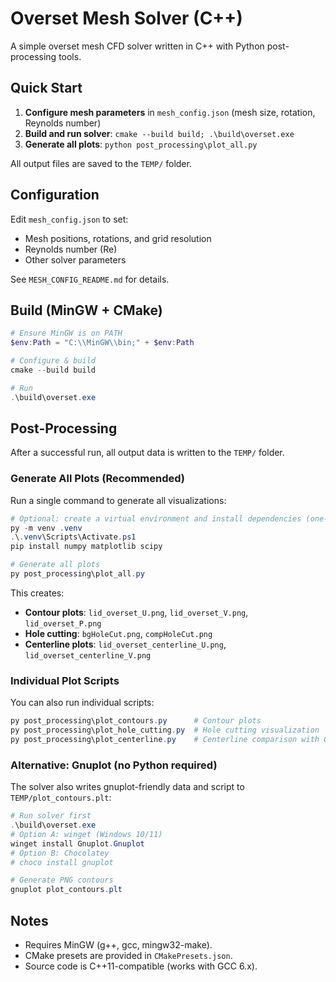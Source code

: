 # Overset Mesh Solver (C++)

A simple overset mesh CFD solver written in C++ with Python post-processing tools.

## Quick Start

1. **Configure mesh parameters** in `mesh_config.json` (mesh size, rotation, Reynolds number)
2. **Build and run solver**: `cmake --build build; .\build\overset.exe`
3. **Generate all plots**: `python post_processing\plot_all.py`

All output files are saved to the `TEMP/` folder.

## Configuration

Edit `mesh_config.json` to set:
- Mesh positions, rotations, and grid resolution
- Reynolds number (Re)
- Other solver parameters

See `MESH_CONFIG_README.md` for details.

## Build (MinGW + CMake)

```powershell
# Ensure MinGW is on PATH
$env:Path = "C:\\MinGW\\bin;" + $env:Path

# Configure & build
cmake --build build

# Run
.\build\overset.exe
```

## Post-Processing

After a successful run, all output data is written to the `TEMP/` folder.

### Generate All Plots (Recommended)

Run a single command to generate all visualizations:

```powershell
# Optional: create a virtual environment and install dependencies (one-time)
py -m venv .venv
.\.venv\Scripts\Activate.ps1
pip install numpy matplotlib scipy

# Generate all plots
py post_processing\plot_all.py
```

This creates:
- **Contour plots**: `lid_overset_U.png`, `lid_overset_V.png`, `lid_overset_P.png`
- **Hole cutting**: `bgHoleCut.png`, `compHoleCut.png`
- **Centerline plots**: `lid_overset_centerline_U.png`, `lid_overset_centerline_V.png`

### Individual Plot Scripts

You can also run individual scripts:

```powershell
py post_processing\plot_contours.py      # Contour plots
py post_processing\plot_hole_cutting.py  # Hole cutting visualization
py post_processing\plot_centerline.py    # Centerline comparison with Ghia et al.
```

### Alternative: Gnuplot (no Python required)

The solver also writes gnuplot-friendly data and script to `TEMP/plot_contours.plt`:

```powershell
# Run solver first
.\build\overset.exe
# Option A: winget (Windows 10/11)
winget install Gnuplot.Gnuplot
# Option B: Chocolatey
# choco install gnuplot

# Generate PNG contours
gnuplot plot_contours.plt
```

## Notes
- Requires MinGW (g++, gcc, mingw32-make).
- CMake presets are provided in `CMakePresets.json`.
- Source code is C++11-compatible (works with GCC 6.x).
